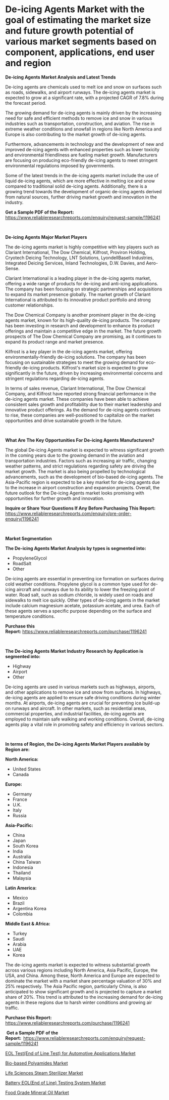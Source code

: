 <p><h1>De-icing Agents Market with the goal of estimating the market size and future growth potential of various market segments based on component, applications, end user and region</h1></p><p><strong>De-icing Agents Market Analysis and Latest Trends</strong></p>
<p><p>De-icing agents are chemicals used to melt ice and snow on surfaces such as roads, sidewalks, and airport runways. The de-icing agents market is expected to grow at a significant rate, with a projected CAGR of 7.8% during the forecast period.</p><p>The growing demand for de-icing agents is mainly driven by the increasing need for safe and efficient methods to remove ice and snow in various industries such as transportation, construction, and aviation. The rise in extreme weather conditions and snowfall in regions like North America and Europe is also contributing to the market growth of de-icing agents.</p><p>Furthermore, advancements in technology and the development of new and improved de-icing agents with enhanced properties such as lower toxicity and environmental friendliness are fueling market growth. Manufacturers are focusing on producing eco-friendly de-icing agents to meet stringent environmental regulations imposed by governments.</p><p>Some of the latest trends in the de-icing agents market include the use of liquid de-icing agents, which are more effective in melting ice and snow compared to traditional solid de-icing agents. Additionally, there is a growing trend towards the development of organic de-icing agents derived from natural sources, further driving market growth and innovation in the industry.</p></p>
<p><strong>Get a Sample PDF of the Report:&nbsp;</strong> <a href="https://www.reliableresearchreports.com/enquiry/request-sample/1196241">https://www.reliableresearchreports.com/enquiry/request-sample/1196241</a></p>
<p>&nbsp;</p>
<p><strong>De-icing Agents Major Market Players</strong></p>
<p><p>The de-icing agents market is highly competitive with key players such as Clariant International, The Dow Chemical, Kilfrost, Proviron Holding, Cryotech Deicing Technology, LNT Solutions, LyondellBasell Industries, Integrated Deicing Services, Inland Technologies, D.W. Davies, and Aero-Sense. </p><p>Clariant International is a leading player in the de-icing agents market, offering a wide range of products for de-icing and anti-icing applications. The company has been focusing on strategic partnerships and acquisitions to expand its market presence globally. The market growth of Clariant International is attributed to its innovative product portfolio and strong customer relationships.</p><p>The Dow Chemical Company is another prominent player in the de-icing agents market, known for its high-quality de-icing products. The company has been investing in research and development to enhance its product offerings and maintain a competitive edge in the market. The future growth prospects of The Dow Chemical Company are promising, as it continues to expand its product range and market presence.</p><p>Kilfrost is a key player in the de-icing agents market, offering environmentally-friendly de-icing solutions. The company has been focusing on sustainable strategies to meet the growing demand for eco-friendly de-icing products. Kilfrost's market size is expected to grow significantly in the future, driven by increasing environmental concerns and stringent regulations regarding de-icing agents.</p><p>In terms of sales revenue, Clariant International, The Dow Chemical Company, and Kilfrost have reported strong financial performance in the de-icing agents market. These companies have been able to achieve consistent sales growth and profitability due to their market leadership and innovative product offerings. As the demand for de-icing agents continues to rise, these companies are well-positioned to capitalize on the market opportunities and drive sustainable growth in the future.</p></p>
<p>&nbsp;</p>
<p><strong>What Are The Key Opportunities For De-icing Agents Manufacturers?</strong></p>
<p><p>The global De-icing Agents market is expected to witness significant growth in the coming years due to the growing demand in the aviation and transportation industries. Factors such as increasing air traffic, changing weather patterns, and strict regulations regarding safety are driving the market growth. The market is also being propelled by technological advancements, such as the development of bio-based de-icing agents. The Asia-Pacific region is expected to be a key market for de-icing agents due to the increase in airport construction and expansion projects. Overall, the future outlook for the De-icing Agents market looks promising with opportunities for further growth and innovation.</p></p>
<p><strong>Inquire or Share Your Questions If Any Before Purchasing This Report:</strong> <a href="https://www.reliableresearchreports.com/enquiry/pre-order-enquiry/1196241">https://www.reliableresearchreports.com/enquiry/pre-order-enquiry/1196241</a></p>
<p>&nbsp;</p>
<p><strong>Market Segmentation</strong></p>
<p><strong>The De-icing Agents Market Analysis by types is segmented into:</strong></p>
<p><ul><li>PropyleneGlycol</li><li>RoadSalt</li><li>Other</li></ul></p>
<p><p>De-icing agents are essential in preventing ice formation on surfaces during cold weather conditions. Propylene glycol is a common type used for de-icing aircraft and runways due to its ability to lower the freezing point of water. Road salt, such as sodium chloride, is widely used on roads and sidewalks to melt ice quickly. Other types of de-icing agents in the market include calcium magnesium acetate, potassium acetate, and urea. Each of these agents serves a specific purpose depending on the surface and temperature conditions.</p></p>
<p><strong>Purchase this Report:&nbsp;</strong><a href="https://www.reliableresearchreports.com/purchase/1196241">https://www.reliableresearchreports.com/purchase/1196241</a></p>
<p>&nbsp;</p>
<p><strong>The De-icing Agents Market Industry Research by Application is segmented into:</strong></p>
<p><ul><li>Highway</li><li>Airport</li><li>Other</li></ul></p>
<p><p>De-icing agents are used in various markets such as highways, airports, and other applications to remove ice and snow from surfaces. In highways, de-icing agents are applied to ensure safe driving conditions during winter months. At airports, de-icing agents are crucial for preventing ice build-up on runways and aircraft. In other markets, such as residential areas, commercial properties, and industrial facilities, de-icing agents are employed to maintain safe walking and working conditions. Overall, de-icing agents play a vital role in promoting safety and efficiency in various sectors.</p></p>
<p>&nbsp;</p>
<p><strong>In terms of Region, the De-icing Agents Market Players available by Region are:</strong></p>
<p>
    <p> <strong> North America: </strong>
        <ul>
            <li>United States</li>
            <li>Canada</li>
        </ul>
        </p> 
    <p> <strong> Europe: </strong>
        <ul>
            <li>Germany</li>
            <li>France</li>
            <li>U.K.</li>
            <li>Italy</li>
            <li>Russia</li>
        </ul>
        </p> 
    <p> <strong> Asia-Pacific: </strong>
        <ul>
            <li>China</li>
            <li>Japan</li>
            <li>South Korea</li>
            <li>India</li>
            <li>Australia</li>
            <li>China Taiwan</li>
            <li>Indonesia</li>
            <li>Thailand</li>
            <li>Malaysia</li>
        </ul>
        </p> 
    <p> <strong> Latin America: </strong>
        <ul>
            <li>Mexico</li>
            <li>Brazil</li>
            <li>Argentina Korea</li>
            <li>Colombia</li>
        </ul>
        </p> 
    <p> <strong> Middle East & Africa: </strong>
        <ul>
            <li>Turkey</li>
            <li>Saudi</li>
            <li>Arabia</li>
            <li>UAE</li>
            <li>Korea</li>
        </ul>
    </p>
    </p>
<p><p>The de-icing agents market is expected to witness substantial growth across various regions including North America, Asia Pacific, Europe, the USA, and China. Among these, North America and Europe are expected to dominate the market with a market share percentage valuation of 30% and 25% respectively. The Asia Pacific region, particularly China, is also anticipated to show significant growth and is projected to capture a market share of 20%. This trend is attributed to the increasing demand for de-icing agents in these regions due to harsh winter conditions and growing air traffic.</p></p>
<p><strong>Purchase this Report: </strong><a href="https://www.reliableresearchreports.com/purchase/1196241">https://www.reliableresearchreports.com/purchase/1196241</a></p>
<p>&nbsp;<strong>Get a Sample PDF of the Report:&nbsp;&nbsp;</strong><a href="https://www.reliableresearchreports.com/enquiry/request-sample/1196241">https://www.reliableresearchreports.com/enquiry/request-sample/1196241</a></p>
<p><strong></strong></p>
<p><p><a href="https://medium.com/@lulukerluke/eol-test-end-of-line-test-for-automotive-applications-market-insights-into-market-cagr-market-7fe94987ce8a">EOL Test(End of Line Test) for Automotive Applications Market</a></p><p><a href="https://github.com/brenzgnarento/Market-Research-Report-List-1/blob/main/bio-based-polyamides-market.md">Bio-based Polyamides Market</a></p><p><a href="https://medium.com/@ruthfranklin11/life-sciences-steam-sterilizer-market-exploring-market-share-market-trends-and-future-growth-f6fefc1722c7">Life Sciences Steam Sterilizer Market</a></p><p><a href="https://medium.com/@lulukerluke/battery-eol-end-of-line-testing-system-market-insight-market-trends-growth-forecasted-from-2024-50a138eecafe">Battery EOL(End of Line) Testing System Market</a></p><p><a href="https://github.com/jerrycopelandthomaswsqd8q/Market-Research-Report-List-1/blob/main/food-grade-mineral-oil-market.md">Food Grade Mineral Oil Market</a></p></p>